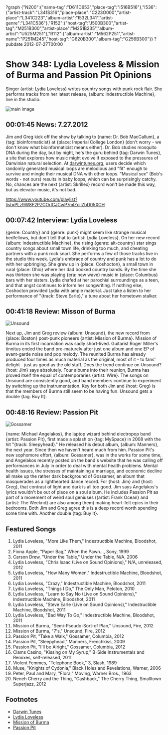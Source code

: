 ?graph {"N200":{"name-tag":"D611D653","place-tag":"I516B516"},"I536":{"artist-track":"L341S316","place-place":"C223O000","artist-place":"L341C223","album-artist":"I532L341","artist-genre":"L341C536"},"R152":{"host-tag":"J500B300","artist-tag":"M251B300","artist-place":"M251B235","album-artist":"U525M251"},"R112":{"album-artist":"M562P251","artist-name":"P251M245","host-tag":"G620B300","album-tag":"G256B300"}}
?pubdate 2012-07-27T00:00

# Show 348: Lydia Loveless & Mission of Burma and Passion Pit Opinions

Singer {artist: Lydia Loveless} writes country songs with punk rock flair. She performs tracks from her latest release, {album: Indestructible Machine}, live in the studio.

![main image](http://static.soundopinions.org/images/2012/lydialoveless.jpg)

## 00:01:45 News: 7.27.2012
Jim and Greg kick off the show by talking to {name: Dr. Bob MacCallum}, a {tag: bioinformaticist} at {place: Imperial College London} (don't worry - we don't know what bioinformaticist means either). Dr. Bob studies mosquito DNA during the day, but by night, he's the guru behind {tag: Darwin Tunes}, a site that explores how music might evolve if exposed to the pressures of Darwinian natural selection. At [darwintunes.org](http://www.darwintunes.org), users decide which randomly generated musical loops are melodious and "fit" enough to survive and mingle their musical DNA with other loops. "Musical sex" (Bob's words - not ours) results in baby loops, which can be surprisingly catchy. No, chances are the next {artist: Skrillex} record won't be made this way, but as elevator music, it's not bad.

https://www.youtube.com/playlist?list=PLz9W8F2PZCOrICJCwP7mlZcilZbD05XCH

## 00:07:42 Interview: Lydia Loveless
{genre: Country} and {genre: punk} might seem like strange musical bedfellows, but don't tell that to {artist: Lydia Loveless}. On her new record {album: Indestructible Machine}, the rising {genre: alt-country} star sings country songs about small town life, drinking too much, and cheating partners with a punk rock snarl. She performs a few of those tracks live in the studio this week. Lydia's embrace of country and punk has a lot to do with her upbringing. She grew up in {place: Coshocton}, a small town in rural {place: Ohio} where her dad booked country bands. By the time she was thirteen she was playing {era: new wave} music in {place: Columbus} bars with her sisters. Lydia chafed at her parochial surroundings as a teen, and that angst continues to inform her songwriting. If nothing else, Coshocton provided Lydia with ample material. Just take a listen to her performance of "{track: Steve Earle}," a tune about her hometown stalker. 

## 00:41:18 Review: Misson of Burma
![Unsound](http://is1.mzstatic.com/image/thumb/Music122/v4/10/66/f7/1066f7fc-9500-46ad-9715-8918bd0d7879/source/600x600bb.jpg "7206433/1212625381")

Next up, Jim and Greg review {album: Unsound}, the new record from {place: Boston} post-punk pioneers {artist: Mission of Burma}. Mission of Burma in its first incarnation was sadly short-lived. Guitarist Roger Miller's tinnitus ended the band pre-maturely after just one album and one EP of avant-garde noise and pop melody. The reunited Burma has already produced four times as much material as the original, most of it - to fans' delight - just as good as the old stuff. Does the trend continue on Unsound? {host: Jim} says absolutely. Four albums into their reunion, Burma has proved itself the equal of contemporaries {artist: Wire}. The songs on Unsound are consistently good, and band members continue to experiment by switching up the instrumentation. Key for both Jim and {host: Greg} is that the members of Burma still seem to be having fun. Unsound gets a double {tag: Buy It}.

## 00:48:16 Review: Passion Pit
![Gossamer](http://is4.mzstatic.com/image/thumb/Music/v4/b4/e7/d0/b4e7d040-758b-bf4a-7f55-d8bb63c79853/source/600x600bb.jpg "288340229/534798874")

{name: Michael Angelakos}, the laptop wizard behind electropop band {artist: Passion Pit}, first made a splash on {tag: MySpace} in 2008 with the hit "{track: Sleepyhead}." He released his debut album, {album: Manners}, the next year. Since then we haven't heard much from him. Passion Pit's new sophomore effort, {album: Gossamer}, was in the works for some time, and Angelakos recently posted on the band's website that he was calling off performances in July in order to deal with mental health problems. Mental health issues, the stresses of maintaining a marriage, and economic decline all make up the rather dark background of Gossamer, an album that masquerades as a lighthearted dance record. For {host: Jim} and {host: Greg}, that contrast of light and dark is all too good. Jim says Angelakos's lyrics wouldn't be out of place on a soul album. He includes Passion Pit  as part of a movement of weird soul geniuses ({artist: Frank Ocean} and {artist: The Weeknd} are also among them) making heart-felt epics in their bedrooms. Both Jim and Greg agree this is a deep record worth spending some time with. Another double {tag: Buy It}.
                                                                
## Featured Songs
1. Lydia Loveless, "More Like Them," Indestructible Machine, Bloodshot, 2011
2. Fiona Apple, "Paper Bag," When the Pawn..., Sony, 1999
3. Carson Drew, "Under the Table," Under the Table, N/A, 2006
4. Lydia Loveless, "Chris Isaac (Live on Sound Opinions)," N/A, unreleased, 2012
5. Lydia Loveless, "How Many Women," Indestructible Machine, Bloodshot, 2011
6. Lydia Loveless, "Crazy," Indestructible Machine, Bloodshot, 2011
7. Lydia Loveless, "Things I Do," The Only Man, Peloton, 2010
8. Lydia Loveless, "Learn to Say No (Live on Sound Opinions)," Indestructible Machine, Bloodshot, 2011
9. Lydia Loveless, "Steve Earle (Live on Sound Opinions)," Indestructible Machine, Bloodshot, 2011
10. Lydia Loveless, "Bad Way To Go," Indestructible Machine, Bloodshot, 2011
11. Mission of Burma, "Semi-Pseudo-Sort-of Plan," Unsound, Fire, 2012
12. Mission of Burma, "7's," Unsound, Fire, 2012
13. Passion Pit, "Take a Walk," Gossamer, Columbia, 2012
14. Passion Pit, "Sleepyhead," Manners, Frenchkiss, 2009
15. Passion Pit, "I'll be Alright," Gossamer, Columbia, 2012
16. Clams Casino, "Kissing on My Syrup," B-Side Instrumentals and Remixes, self-released, 2011
17. Violent Femmes, "Telephone Book," 3, Slash, 1989
18. Muse, "Knights of Cydonia," Black Holes and Revelations, Warner, 2006
19. Peter, Paul and Mary, "Flora," Moving, Warner Bros., 1963
20. Neneh Cherry and the Thing, "Cashback," The Cherry Thing, Smalltown Superjazz, 2012

## Footnotes
- [Darwin Tunes](http://darwintunes.org/)
- [Lydia Loveless](http://lydialoveless.com/)
- [Mission of Burma](http://missionofburma.com/)
- [Passion Pit](http://www.kindredthealbum.com/)
